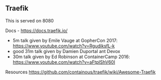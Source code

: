 ## Traefik

This is served on 8080

Docs - https://docs.traefik.io/

 * 5m talk given by Emile Vauge at GopherCon 2017: https://www.youtube.com/watch?v=RgudiksfL-k
 * good 31m talk given by Damien Duportal ant Devox 
 * 30m talk given by Ed Robinson at ContainerCamp 2016: https://www.youtube.com/watch?v=aFtpIShV60I

Resources https://github.com/containous/traefik/wiki/Awesome-Traefik 